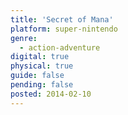 ```yaml
---
title: 'Secret of Mana'
platform: super-nintendo
genre:
  - action-adventure
digital: true
physical: true
guide: false
pending: false
posted: 2014-02-10
---
```

